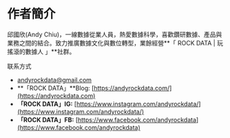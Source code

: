 # 作者簡介

邱國欣(Andy Chiu)，一線數據從業人員，熱愛數據科學，喜歡鑽研數據、產品與業務之間的結合。致力推廣數據文化與數位轉型，業餘經營**「 ROCK DATA | 玩搖滾的數據人 」**社群。

联系方式&#x20;

* andyrockdata@gmail.com
* **「ROCK DATA」**Blog: [https://andyrockdata.com/](https://andyrockdata.com)
* **「ROCK DATA」IG:** [https://www.instagram.com/andyrockdata/](https://www.instagram.com/andyrockdata/)
* **「ROCK DATA」FB:** [https://www.facebook.com/andyrockdata](https://www.facebook.com/andyrockdata)

